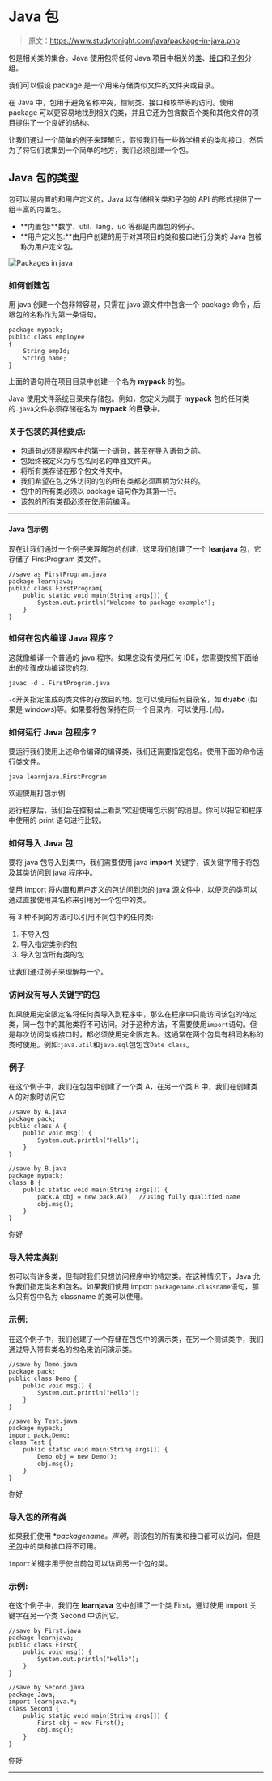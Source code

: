 # Java 包

> 原文：<https://www.studytonight.com/java/package-in-java.php>

包是相关类的集合。Java 使用包将任何 Java 项目中相关的[类](object-and-classes)、[接口](java-interface)和[子包](subpackage-and-static-import)分组。

我们可以假设 package 是一个用来存储类似文件的文件夹或目录。

在 Java 中，包用于避免名称冲突，控制类、接口和枚举等的访问。使用 package 可以更容易地找到相关的类，并且它还为包含数百个类和其他文件的项目提供了一个良好的结构。

让我们通过一个简单的例子来理解它，假设我们有一些数学相关的类和接口，然后为了将它们收集到一个简单的地方，我们必须创建一个包。

## Java 包的类型

包可以是内置的和用户定义的，Java 以存储相关类和子包的 API 的形式提供了一组丰富的内置包。

*   **内置包:**数学、util、lang、i/o 等都是内置包的例子。
*   **用户定义包:**由用户创建的用于对其项目的类和接口进行分类的 Java 包被称为用户定义包。

![Packages in java](../Images/c6fc0a0469e40856ea7a6ac4710f87f9.png)

### 如何创建包

用 java 创建一个包非常容易，只需在 java 源文件中包含一个 package 命令，后跟包的名称作为第一条语句。

```
package mypack;
public class employee 
{
    String empId;
    String name; 
} 
```

上面的语句将在项目目录中创建一个名为 **mypack** 的包。

Java 使用文件系统目录来存储包。例如，您定义为属于 **mypack** 包的任何类的`.java`文件必须存储在名为 **mypack** 的**目录**中。

### 关于包装的其他要点:

*   包语句必须是程序中的第一个语句，甚至在导入语句之前。
*   包始终被定义为与包名同名的单独文件夹。
*   将所有类存储在那个包文件夹中。
*   我们希望在包之外访问的包的所有类都必须声明为公共的。
*   包中的所有类必须以 package 语句作为其第一行。
*   该包的所有类都必须在使用前编译。

* * *

#### Java 包示例

现在让我们通过一个例子来理解包的创建，这里我们创建了一个 **leanjava** 包，它存储了 FirstProgram 类文件。

```
//save as FirstProgram.java  
package learnjava;  
public class FirstProgram{  
    public static void main(String args[]) {  
        System.out.println("Welcome to package example");  
    }  
} 
```

### 如何在包内编译 Java 程序？

这就像编译一个普通的 java 程序。如果您没有使用任何 IDE，您需要按照下面给出的步骤成功编译您的包:

```
javac -d . FirstProgram.java
```

`-d`开关指定生成的类文件的存放目的地。您可以使用任何目录名，如 **d:/abc** (如果是 windows)等。如果要将包保持在同一个目录内，可以使用`.`(点)。

### 如何运行 Java 包程序？

要运行我们使用上述命令编译的编译类，我们还需要指定包名。使用下面的命令运行类文件。

```
java learnjava.FirstProgram
```

欢迎使用打包示例

运行程序后，我们会在控制台上看到“欢迎使用包示例”的消息。你可以把它和程序中使用的 print 语句进行比较。

### 如何导入 Java 包

要将 java 包导入到类中，我们需要使用 java **import** 关键字，该关键字用于将包及其类访问到 java 程序中。

使用 import 将内置和用户定义的包访问到您的 java 源文件中，以便您的类可以通过直接使用其名称来引用另一个包中的类。

有 3 种不同的方法可以引用不同包中的任何类:

1.  不导入包
2.  导入指定类别的包
3.  导入包含所有类的包

让我们通过例子来理解每一个。

### 访问没有导入关键字的包

如果使用完全限定名将任何类导入到程序中，那么在程序中只能访问该包的特定类，同一包中的其他类将不可访问。对于这种方法，不需要使用`import`语句。但是每次访问类或接口时，都必须使用完全限定名。这通常在两个包具有相同名称的类时使用。例如:`java.util`和`java.sql`包包含`Date class`。

### 例子

在这个例子中，我们在包包中创建了一个类 A，在另一个类 B 中，我们在创建类 A 的对象时访问它

```
//save by A.java  
package pack;  
public class A {  
    public void msg() {
        System.out.println("Hello");
    }  
}  

//save by B.java  
package mypack;  
class B {  
    public static void main(String args[]) {  
        pack.A obj = new pack.A();  //using fully qualified name  
        obj.msg();  
    }  
} 
```

你好

### 导入特定类别

包可以有许多类，但有时我们只想访问程序中的特定类。在这种情况下，Java 允许我们指定类名和包名。如果我们使用 import `packagename.classname`语句，那么只有包中名为 classname 的类可以使用。

### 示例:

在这个例子中，我们创建了一个存储在包包中的演示类，在另一个测试类中，我们通过导入带有类名的包名来访问演示类。

```
//save by Demo.java  
package pack;  
public class Demo {  
    public void msg() {
        System.out.println("Hello");
    }  
}  

//save by Test.java  
package mypack;  
import pack.Demo;  
class Test {  
    public static void main(String args[]) {  
        Demo obj = new Demo();  
        obj.msg();  
    }  
} 
```

你好

### 导入包的所有类

如果我们使用 **packagename。*声明**，则该包的所有类和接口都可以访问，但是[子包](subpackage-and-static-import)中的类和接口将不可用。

`import`关键字用于使当前包可以访问另一个包的类。

### 示例:

在这个例子中，我们在 **learnjava** 包中创建了一个类 First，通过使用 import 关键字在另一个类 Second 中访问它。

```
//save by First.java  
package learnjava;  
public class First{  
    public void msg() {
        System.out.println("Hello");
    }  
}  

//save by Second.java  
package Java;  
import learnjava.*;    
class Second {  
    public static void main(String args[]) {  
        First obj = new First();  
        obj.msg();  
    }  
} 
```

你好

* * *